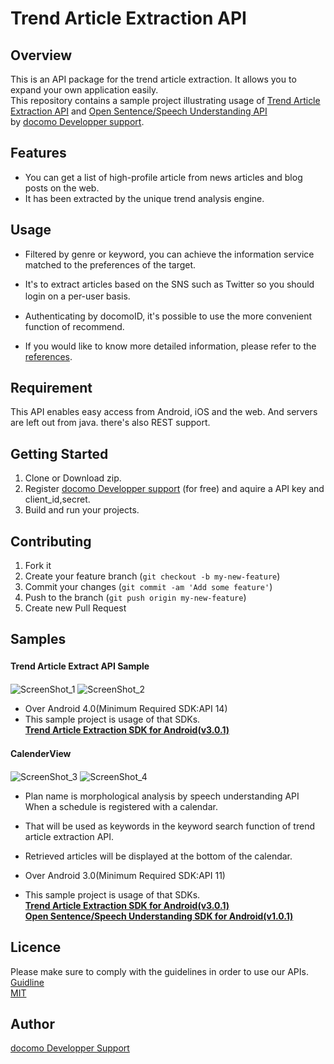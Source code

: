 Trend Article Extraction API
========================

## Overview
This is an API package for the trend article extraction. It allows you to expand your own application easily.  
This repository contains a sample project illustrating usage of [Trend Article Extraction API][trend_api] and [Open Sentence/Speech Understanding API][hatsuwa_api]  
by [docomo Developper support][dds].

## Features  

* You can get a list of high-profile article from news articles and blog posts on the web.  
* It has been extracted by the unique trend analysis engine.


## Usage

* Filtered by genre or keyword, you can achieve the information service matched to the preferences of the target.  
* It's to extract articles based on the SNS such as Twitter so you should login on a per-user basis.　　
* Authenticating by docomoID, it's possible to use the more convenient function of recommend.   

* If you would like to know more detailed information, please refer to the [references][references].

## Requirement  

This API enables easy access from Android, iOS and the web. And servers are left out from java. there's also REST support.


## Getting Started

1. Clone or Download zip.  
2. Register [docomo Developper support][dds] (for free) and aquire a API key and client_id,secret.
3. Build and run your projects.


## Contributing

1. Fork it
2. Create your feature branch (`git checkout -b my-new-feature`)
3. Commit your changes (`git commit -am 'Add some feature'`)
4. Push to the branch (`git push origin my-new-feature`)
5. Create new Pull Request


## Samples

#### Trend Article Extract API Sample　　　
![ScreenShot_1](https://devsite-pro.s3.amazonaws.com/contents_file/github_trend_readme_sample1.png)
![ScreenShot_2](https://devsite-pro.s3.amazonaws.com/contents_file/github_trend_readme_sample2.png)  

* Over Android 4.0(Minimum Required SDK:API 14)  
* This sample project is usage of that SDKs.   
	**[Trend Article Extraction SDK for Android(v3.0.1)][trend_sdk]**   


#### CalenderView　　

![ScreenShot_3](https://devsite-pro.s3.amazonaws.com/contents_file/contents_1141121114003.png)
![ScreenShot_4](https://devsite-pro.s3.amazonaws.com/contents_file/contents_0141121114002.png)  

* Plan name is morphological analysis by speech understanding API When a schedule is registered with a calendar.
* That will be used as keywords in the keyword search function of trend article extraction API.
* Retrieved articles will be displayed at the bottom of the calendar.

* Over Android 3.0(Minimum Required SDK:API 11)  
* This sample project is usage of that SDKs.   
	**[Trend Article Extraction SDK for Android(v3.0.1)][trend_sdk]**   
	**[Open Sentence/Speech Understanding SDK for Android(v1.0.1)][hatsuwa_sdk]**  


## Licence

Please make sure to comply with the guidelines in order to use our APIs.  
[Guidline][guidline_ja]  
[MIT](https://github.com/docomoDeveloperSupport/trend-article-extraction/LICENSE)  


## Author

[docomo Developper Support][dds]

[dds]:https://github.com/docomoDeveloppersupport "dds"
[hatsuwa_sdk]:https://dev.smt.docomo.ne.jp/?p=docs.api.page&api_docs_id=85 "Open Sentence/Speech Understanding for Android(v1.0.1)"
[trend_sdk]:https://dev.smt.docomo.ne.jp/?p=docs.api.page&api_docs_id=26 "Trend Article Extraction for Android(v3.0.1)"
[hatsuwa_api]:https://dev.smt.docomo.ne.jp/?p=docs.api.page&api_docs_id=85 "Open Sentence/Speech Understanding API"
[trend_api]:https://dev.smt.docomo.ne.jp/?p=docs.api.page&api_docs_id=26 "Trend Article Extraction API"
[guidline_ja]:https://dev.smt.docomo.ne.jp/?p=common_page&p_name=samplecode_policy "Guidline"
[references]:https://dev.smt.docomo.ne.jp/?p=docs.api.page&api_docs_id=21#tag01